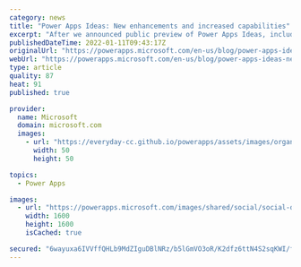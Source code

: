 ```yaml
---
category: news
title: "Power Apps Ideas: New enhancements and increased capabilities"
excerpt: "After we announced public preview of Power Apps Ideas, including writing Power Fx formulas with natural language and generating formulas from examples, we continued tuning the design and improving our AI model to make Ideas work better for you. Today, we’re happy to share some of the latest updates on"
publishedDateTime: 2022-01-11T09:43:17Z
originalUrl: "https://powerapps.microsoft.com/en-us/blog/power-apps-ideas-new-enhancements-and-increased-capabilities/"
webUrl: "https://powerapps.microsoft.com/en-us/blog/power-apps-ideas-new-enhancements-and-increased-capabilities/"
type: article
quality: 87
heat: 91
published: true

provider:
  name: Microsoft
  domain: microsoft.com
  images:
    - url: "https://everyday-cc.github.io/powerapps/assets/images/organizations/microsoft.com-50x50.jpg"
      width: 50
      height: 50

topics:
  - Power Apps

images:
  - url: "https://powerapps.microsoft.com/images/shared/social/social-default-image.png"
    width: 1600
    height: 1600
    isCached: true

secured: "6wayuxa6IVVffQHLb9MdZIguDBlNRz/b5lGmVO3oR/K2dfz6ttN4S2sqKWI/fy0yv10Mnu1ed3ZVeqs3r98w45jEVkZecoboVXid0cTC3ZW8MhcDUte8ACCWQvdfsSNHdXFmw+/D17Bm5nRMCLuUfxIH5/hczLawzMDCEaB39XG1TF25LZK6x+p/GCYmJROFwbJQ23E3NRDPUD4zynUm/twn1+/lFi8lvfXhsmsDxXhT0VenLPmo6DoutayLnAkoKMHbE2wIzHqkKodur6FcvkBGzGU/RalfqYSVhDooqTgdB9tYxvMaDYjBXwMDSz1lZxZ7sEzaBoHeEqI7bVezyhSQhddmQZqyKLfscrQ+6zQ=;hI+I3cAWPTDiIdeLSuOZyA=="
---
```


